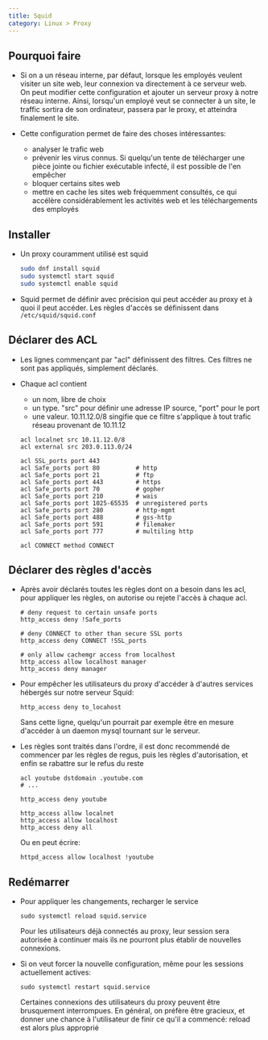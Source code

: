 ```yaml
---
title: Squid
category: Linux > Proxy
---
```


## Pourquoi faire

* Si on a un réseau interne, par défaut, lorsque les employés veulent visiter un site web, leur connexion va directement à ce serveur web.  
  On peut modifier cette configuration et ajouter un serveur proxy à notre réseau interne. Ainsi, lorsqu'un employé veut se connecter à un site, le traffic sortira de son ordinateur, passera par le proxy, et atteindra finalement le site.

* Cette configuration permet de faire des choses intéressantes:

  - analyser le trafic web
  - prévenir les virus connus. Si quelqu'un tente de télécharger une pièce jointe ou fichier exécutable infecté, il est possible de l'en empêcher
  - bloquer certains sites web
  - mettre en cache les sites web fréquemment consultés, ce qui accélère considérablement les activités web et les téléchargements des employés

## Installer

* Un proxy couramment utilisé est squid

    ``` bash
    sudo dnf install squid
    sudo systemctl start squid
    sudo systemctl enable squid
    ```

* Squid permet de définir avec précision qui peut accéder au proxy et à quoi il peut accéder. Les règles d'accès se définissent dans `/etc/squid/squid.conf`

## Déclarer des ACL

* Les lignes commençant par "acl" définissent des filtres. Ces filtres ne sont pas appliqués, simplement déclarés.

* Chaque acl contient
    - un nom, libre de choix
    - un type. "src" pour définir une adresse IP source, "port" pour le port
    - une valeur. 10.11.12.0/8 singifie que ce filtre s'applique à tout trafic réseau provenant de 10.11.12

    ```
    acl localnet src 10.11.12.0/8
    acl external src 203.0.113.0/24

    acl SSL_ports port 443
    acl Safe_ports port 80          # http
    acl Safe_ports port 21          # ftp
    acl Safe_ports port 443         # https
    acl Safe_ports port 70          # gopher
    acl Safe_ports port 210         # wais
    acl Safe_ports port 1025-65535  # unregistered ports
    acl Safe_ports port 280         # http-mgmt
    acl Safe_ports port 488         # gss-http
    acl Safe_ports port 591         # filemaker
    acl Safe_ports port 777         # multiling http

    acl CONNECT method CONNECT
    ```

## Déclarer des règles d'accès

* Après avoir déclarés toutes les règles dont on a besoin dans les acl, pour appliquer les règles, on autorise ou rejete l'accès à chaque acl.

    ```
    # deny request to certain unsafe ports
    http_access deny !Safe_ports

    # deny CONNECT to other than secure SSL ports
    http_access deny CONNECT !SSL_ports

    # only allow cachemgr access from localhost
    http_access allow localhost manager
    http_access deny manager
    ```

* Pour empêcher les utilisateurs du proxy d'accéder à d'autres services hébergés sur notre serveur Squid:

    ```
    http_access deny to_locahost
    ```

    Sans cette ligne, quelqu'un pourrait par exemple être en mesure d'accéder à un daemon mysql tournant sur le serveur.

* Les règles sont traités dans l'ordre, il est donc recommendé de commencer par les règles de regus, puis les règles d'autorisation, et enfin se rabattre sur le refus du reste

    ```
    acl youtube dstdomain .youtube.com
    # ...

    http_access deny youtube

    http_access allow localnet
    http_access allow localhost
    http_access deny all
    ```

    Ou en peut écrire:

    ```
    httpd_access allow localhost !youtube
    ```

## Redémarrer

* Pour appliquer les changements, recharger le service

    ```
    sudo systemctl reload squid.service
    ```

  Pour les utilisateurs déjà connectés au proxy, leur session sera autorisée à continuer mais ils ne pourront plus établir de nouvelles connexions.

* Si on veut forcer la nouvelle configuration, même pour les sessions actuellement actives:

    ```
    sudo systemctl restart squid.service
    ```

    Certaines connexions des utilisateurs du proxy peuvent être brusquement interrompues. En général, on préfère être gracieux, et donner une chance à l'utilisateur de finir ce qu'il a commencé: reload est alors plus approprié
